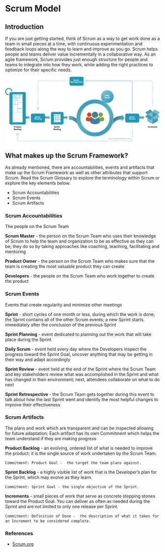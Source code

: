 <h1> Scrum Model </h1>

<!-- - [Introduction](#introduction)
- [What makes up the Scrum Framework?](#what-makes-up-the-scrum-framework)
  - [Scrum Accountabilities](#scrum-accountabilities)
  - [Scrum Events](#scrum-events)
  - [Scrum Artifacts](#scrum-artifacts)
  - [References](#references) -->

## Introduction

<p>If you are just getting started, think of Scrum as a way to get work done as a team in small pieces at a time, with continuous experimentation and feedback loops along the way to learn and improve as you go. Scrum helps people and teams deliver value incrementally in a collaborative way. As an agile framework, Scrum provides just enough structure for people and teams to integrate into how they work, while adding the right practices to optimize for their specific needs.</p>

![Scrum Mode;](../resources/scrum_framework.png 'Scrum Model')

## What makes up the Scrum Framework?

<p>As already mentioned, there are accountabilities, events and artifacts that make up the Scrum Framework as well as other attributes that support Scrum. Read the Scrum Glossary to explore the terminology within Scrum or explore the key elements below:</p>

- Scrum Accountabilities
- Scrum Events
- Scrum Artifacts

### Scrum Accountabilities

<p>The people on the Scrum Team

**Scrum Master** - the person on the Scrum Team who uses their knowledge of Scrum to help the team and organization to be as effective as they can be; they do so by taking approaches like coaching, teaching, facilitating and mentoring

**Product Owner** - the person on the Scrum Team who makes sure that the team is creating the most valuable product they can create

**Developers** - the people on the Scrum Team who work together to create the product

</p>

### Scrum Events

<p>
Events that create regularity and minimize other meetings

**Sprint** - short cycles of one month or less, during which the work is done; the Sprint contains all of the other Scrum events; a new Sprint starts immediately after the conclusion of the previous Sprint

**Sprint Planning** - event dedicated to planning out the work that will take place during the Sprint

**Daily Scrum** - event held every day where the Developers inspect the progress toward the Sprint Goal, uncover anything that may be getting in their way and adapt accordingly

**Sprint Review** - event held at the end of the Sprint where the Scrum Team and key stakeholders review what was accomplished in the Sprint and what has changed in their environment; next, attendees collaborate on what to do next

**Sprint Retrospective** - the Scrum Team gets together during this event to talk about how the last Sprint went and identify the most helpful changes to improve their effectiveness

</p>

### Scrum Artifacts

<p>The plans and work which are transparent and can be inspected allowing for future adaptation; Each artifact has its own Commitment which helps the team understand if they are making progress

**Product Backlog** - an evolving, ordered list of what is needed to improve the product; it is the single source of work undertaken by the Scrum Team.

    Commitment: Product Goal -  the target the team plans against.

**Sprint Backlog** - a highly visible list of work that is the Developer’s plan for the Sprint, which may evolve as they learn.

    Commitment: Sprint Goal - the single objective of the Sprint.

**Increments** - small pieces of work that serve as concrete stepping stones toward the Product Goal. You can deliver as often as needed during the Sprint and are not limited to only one release per Sprint.

    Commitment: Definition of Done -  the description of what it takes for an Increment to be considered complete.

</p>

### References

- [Scrum.org](https://www.scrum.org/resources/what-is-scrum)
